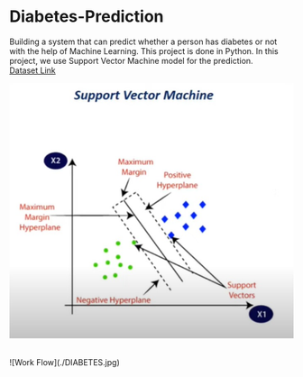 # Diabetes-Prediction
Building a system that can predict whether a person has diabetes or not with the help of Machine Learning. This project is done in Python. In this project, we use Support Vector Machine model for the prediction.
<br>
<a href="https://www.dropbox.com/s/uh7o7uyeghqkhoy/diabetes.csv?dl=0">Dataset Link</a>
<br>
<p align="center">
<img src="./SVM.jpg" alt="SVM"/>
</p>
<br>
![Work Flow](./DIABETES.jpg)

